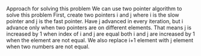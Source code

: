 Approach for solving this problem
We can use two pointer algorithm to solve this problem
First, create two pointers i and j where i is the slow pointer and j is the fast pointer. Have j advanced in every iteration, but i advance only when two pointers are on different elements. That means j is increased by 1 when index of i and j are equal both i and j are increased by 1 when the element are not equal. We also replace i+1 element with j element when two numbers are not equal.
